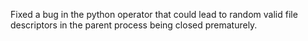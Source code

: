 Fixed a bug in the python operator that could lead to random valid file
descriptors in the parent process being closed prematurely.
